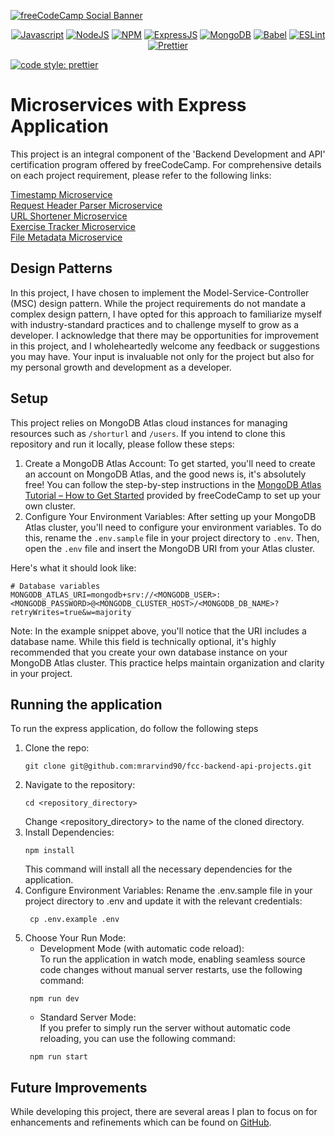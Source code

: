 [![freeCodeCamp Social Banner](https://s3.amazonaws.com/freecodecamp/wide-social-banner.png)](https://www.freecodecamp.org/)

<p style="text-align: center">
  <a href="https://developer.mozilla.org/en-US/docs/Web/JavaScript"><img src="https://img.shields.io/badge/JavaScript-323330?style=for-the-badge&logo=javascript&logoColor=F7DF1E" alt="Javascript"/></a>
  <a href="https://nodejs.org/en"><img src="https://img.shields.io/badge/Node%20js-339933?style=for-the-badge&logo=nodedotjs&logoColor=white" alt="NodeJS" /></a>
  <a href="https://npmjs.com"><img src="https://img.shields.io/badge/npm-CB3837?style=for-the-badge&logo=npm&logoColor=white" alt="NPM" /></a>
  <a href="https://expressjs.com"><img src="https://img.shields.io/badge/Express%20js-000000?style=for-the-badge&logo=express&logoColor=white" alt="ExpressJS" /></a>
  <a href="https://www.mongodb.com/"><img src="https://img.shields.io/badge/MongoDB-4EA94B?style=for-the-badge&logo=mongodb&logoColor=white" alt="MongoDB" /></a>
  <a href="https://babeljs.io"><img src="https://img.shields.io/badge/Babel-F9DC3E?style=for-the-badge&logo=babel&logoColor=white" alt="Babel" /></a>
  <a href="https://eslint.org"><img src="https://img.shields.io/badge/eslint-3A33D1?style=for-the-badge&logo=eslint&logoColor=white" alt="ESLint" /></a>
  <a href="https://prettier.io"><img src="https://img.shields.io/badge/prettier-1A2C34?style=for-the-badge&logo=prettier&logoColor=F7BA3E" alt="Prettier" /></a>
</p>

[![code style: prettier](https://img.shields.io/badge/code_style-prettier-ff69b4.svg?style=flat-square)](https://github.com/prettier/prettier)

# Microservices with Express Application

This project is an integral component of the 'Backend Development and API' certification program offered by
freeCodeCamp. For comprehensive details on each project requirement, please refer to the following links:

[Timestamp Microservice](https://www.freecodecamp.org/learn/back-end-development-and-apis/back-end-development-and-apis-projects/timestamp-microservice)<br>
[Request Header Parser Microservice](https://www.freecodecamp.org/learn/back-end-development-and-apis/back-end-development-and-apis-projects/request-header-parser-microservice)<br>
[URL Shortener Microservice](https://www.freecodecamp.org/learn/back-end-development-and-apis/back-end-development-and-apis-projects/url-shortener-microservice)<br>
[Exercise Tracker Microservice](https://www.freecodecamp.org/learn/back-end-development-and-apis/back-end-development-and-apis-projects/exercise-tracker)<br>
[File Metadata Microservice](https://www.freecodecamp.org/learn/back-end-development-and-apis/back-end-development-and-apis-projects/file-metadata-microservice)

## Design Patterns

In this project, I have chosen to implement the Model-Service-Controller (MSC) design pattern. While the project
requirements do not mandate a complex design pattern, I have opted for this approach to familiarize myself with
industry-standard practices and to challenge myself to grow as a developer. I acknowledge that there may be
opportunities for improvement in this project, and I wholeheartedly welcome any feedback or suggestions you may have.
Your input is invaluable not only for the project but also for my personal growth and development as a developer.

## Setup

This project relies on MongoDB Atlas cloud instances for managing resources such as `/shorturl` and `/users`. If you
intend to clone this repository and run it locally, please follow these steps:

1. Create a MongoDB Atlas Account: To get started, you'll need to create an account on MongoDB Atlas, and the good news
   is, it's absolutely free! You can follow the step-by-step instructions in the
   [MongoDB Atlas Tutorial – How to Get Started](https://www.freecodecamp.org/news/get-started-with-mongodb-atlas/)
   provided by freeCodeCamp to set up your own cluster.
2. Configure Your Environment Variables: After setting up your MongoDB Atlas cluster, you'll need to configure your
   environment variables. To do this, rename the `.env.sample` file in your project directory to `.env`. Then, open the
   `.env` file and insert the MongoDB URI from your Atlas cluster.

Here's what it should look like:

```dotenv
# Database variables
MONGODB_ATLAS_URI=mongodb+srv://<MONGODB_USER>:<MONGODB_PASSWORD>@<MONGODB_CLUSTER_HOST>/<MONGODB_DB_NAME>?retryWrites=true&w=majority
```

Note: In the example snippet above, you'll notice that the URI includes a database name. While this field is technically
optional, it's highly recommended that you create your own database instance on your MongoDB Atlas cluster. This
practice helps maintain organization and clarity in your project.

## Running the application

To run the express application, do follow the following steps

1. Clone the repo:
   ```git
   git clone git@github.com:mrarvind90/fcc-backend-api-projects.git
   ```
2. Navigate to the repository:
    ```shell
    cd <repository_directory>
    ```
    Change <repository_directory> to the name of the cloned directory.
3. Install Dependencies:
    ```shell
    npm install
    ```
    This command will install all the necessary dependencies for the application.
4. Configure Environment Variables: Rename the .env.sample file in your project directory to .env and update it with the
   relevant credentials:
    ```shell
     cp .env.example .env
    ```
5. Choose Your Run Mode:<br>
    - Development Mode (with automatic code reload):<br> To run the application in watch mode, enabling seamless source
      code changes without manual server restarts, use the following command:
    ```shell
     npm run dev
    ```
    - Standard Server Mode:<br> If you prefer to simply run the server without automatic code reloading, you can use the
      following command:
    ```shell
     npm run start
    ```

## Future Improvements

While developing this project, there are several areas I plan to focus on for enhancements and refinements 
which can be found on [GitHub](https://github.com/mrarvind90/fcc-backend-api-projects/issues).

